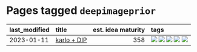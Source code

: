 # Pages tagged `deepimageprior`

|last_modified|title|est. idea maturity|tags
|:---|:---|---:|:---|
|2023-01-11|[karlo + DIP](../karlo-dip.md)|358|[![](https://img.shields.io/badge/tag-deepimageprior-c92725)](../tags/deepimageprior.md) [![](https://img.shields.io/badge/tag-experimental-d5f6c6)](../tags/experimental.md) [![](https://img.shields.io/badge/tag-imagegeneration-43d799)](../tags/imagegeneration.md) [![](https://img.shields.io/badge/tag-prior-d548d8)](../tags/prior.md) [![](https://img.shields.io/badge/tag-wip-5d9a82)](../tags/wip.md)|